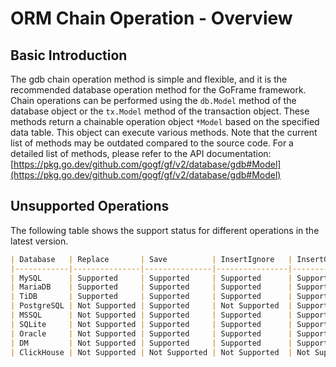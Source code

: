 # ORM Chain Operation - Overview

## Basic Introduction

The gdb chain operation method is simple and flexible, and it is the recommended database operation method for the GoFrame framework. Chain operations can be performed using the `db.Model` method of the database object or the `tx.Model` method of the transaction object. These methods return a chainable operation object `*Model` based on the specified data table. This object can execute various methods. Note that the current list of methods may be outdated compared to the source code. For a detailed list of methods, please refer to the API documentation: [https://pkg.go.dev/github.com/gogf/gf/v2/database/gdb#Model](https://pkg.go.dev/github.com/gogf/gf/v2/database/gdb#Model)

## Unsupported Operations

The following table shows the support status for different operations in the latest version.

```markdown
| Database   | Replace       | Save          | InsertIgnore   | InsertGetId   | LastInsertId  | Transaction   | RowsAffected  |
|------------|---------------|---------------|----------------|---------------|---------------|---------------|---------------|
| MySQL      | Supported     | Supported     | Supported      | Supported     | Supported     | Supported     | Supported     |
| MariaDB    | Supported     | Supported     | Supported      | Supported     | Supported     | Supported     | Supported     |
| TiDB       | Supported     | Supported     | Supported      | Supported     | Supported     | Supported     | Supported     |
| PostgreSQL | Not Supported | Supported     | Not Supported  | Supported     | Supported     | Supported     | Supported     |
| MSSQL      | Not Supported | Supported     | Supported      | Supported     | Not Supported | Supported     | Supported     |
| SQLite     | Not Supported | Supported     | Supported      | Supported     | Supported     | Supported     | Supported     |
| Oracle     | Not Supported | Supported     | Supported      | Supported     | Not Supported | Supported     | Supported     |
| DM         | Not Supported | Supported     | Supported      | Supported     | Supported     | Supported     | Supported     |
| ClickHouse | Not Supported | Not Supported | Not Supported  | Not Supported | Supported     | Not Supported | Not Supported |
```
